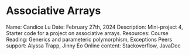 Associative Arrays
==================

Name: Candice Lu
Date: February 27th, 2024
Description: Mini-project 4, Starter code for a project on associative arrays.
Resources:
    Course Reading: Generics and parameteric polymorphism, Exceptions
    Peers support: Alyssa Trapp, Jinny Eo
    Online content: Stackoverflow, JavaDoc
